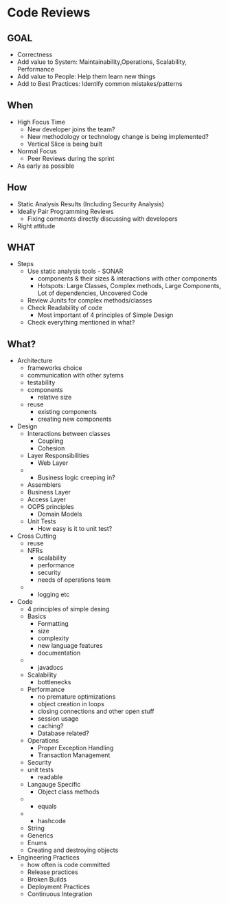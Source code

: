 # Code Reviews

## GOAL
- Correctness
- Add value to System: Maintainability,Operations, Scalability, Performance
- Add value to People: Help them learn new things
- Add to Best Practices: Identify common mistakes/patterns

## When
- High Focus Time
  - New developer joins the team?
  - New methodology or technology change is being implemented?
  - Vertical Slice is being built
- Normal Focus
  - Peer Reviews during the sprint
- As early as possible

## How
- Static Analysis Results (Including Security Analysis)
- Ideally Pair Programming Reviews
  - Fixing comments directly discussing with developers
- Right attitude

## WHAT

- Steps
  - Use static analysis tools - SONAR
    - components & their sizes & interactions with other components
    - Hotspots: Large Classes, Complex methods, Large Components, Lot of dependencies, Uncovered Code
  - Review Junits for  complex methods/classes
  - Check Readability of code
    - Most important of 4 principles of Simple Design
  - Check everything mentioned in what?

## What?

- Architecture
  - frameworks choice
  - communication with other sytems
  - testability
  - components
    - relative size
  - reuse
    - existing components
    - creating new components
- Design
  - Interactions between classes
    - Coupling
    - Cohesion
  - Layer Responsibilities
    - Web Layer
  -   - Business logic creeping in?
    - Assemblers
    - Business Layer
    - Access Layer
  - OOPS principles
    - Domain Models
  - Unit Tests
    - How easy is it to unit test?
- Cross Cutting
  - reuse
  - NFRs
    - scalability
    - performance
    - security
    - needs of operations team
  -   - logging etc
- Code
  - 4 principles of simple desing
  - Basics
    - Formatting
    - size
    - complexity
    - new language features
    - documentation
  -   - javadocs
  - Scalability
    - bottlenecks
  - Performance
    - no premature optimizations
    - object creation in loops
    - closing connections and other open stuff
    - session usage
    - caching?
    - Database related?
  - Operations
    - Proper Exception Handling
    - Transaction Management
  - Security
  - unit tests
    - readable
  - Langauge Specific
    - Object class methods
  -   - equals
  -   - hashcode
    - String
    - Generics
    - Enums
    - Creating and destroying objects
- Engineering Practices
  - how often is code committed
  - Release practices
  - Broken Builds
  - Deployment Practices
  - Continuous Integration